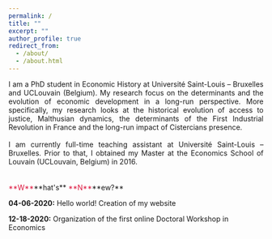 ```yaml
---
permalink: /
title: ""
excerpt: ""
author_profile: true
redirect_from: 
  - /about/
  - /about.html
---
```


<div style="text-align: justify"> 
I am a PhD student in Economic History at Université Saint-Louis – Bruxelles and UCLouvain (Belgium). My research focus on the determinants and the evolution of economic development in a long-run perspective. More specifically, my research looks at the historical evolution of access to justice, Malthusian dynamics, the determinants of the First Industrial Revolution in France and the long-run impact of Cistercians presence.</div>

<div style="text-align: justify"> 
<br/>I am currently full-time teaching assistant at Université Saint-Louis – Bruxelles. Prior to that, I obtained my Master at the Economics School of Louvain (UCLouvain, Belgium) in 2016.</div>
<br/>
<br/><span style="color:#dc143c"> **W**</span>**hat's** <span style="color:#dc143c"> **N**</span>**ew?**
<br/>

**04-06-2020:** Hello world! Creation of my website 

**12-18-2020:** Organization of the first online Doctoral Workshop in Economics 


